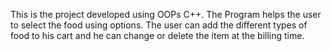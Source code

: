 This is the project developed using OOPs C++.
The Program helps the user to select the food using options.
The user can add the different types of food to his cart and he can change or delete the item at the billing time.
